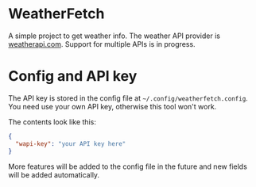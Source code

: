 # WeatherFetch
A simple project to get weather info.
The weather API provider is [weatherapi.com](https://weatherapi.com). Support for multiple APIs is in progress.

# Config and API key
The API key is stored in the config file at `~/.config/weatherfetch.config`. You need use your own API key, otherwise this tool won't work.

The contents look like this:
```json
{
  "wapi-key": "your API key here"
}
```

More features will be added to the config file in the future and new fields will be added automatically.
